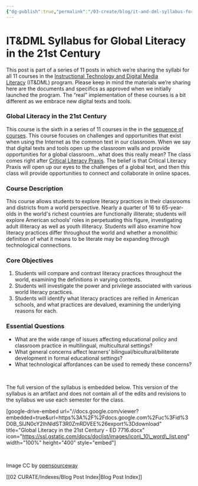 ```yaml
---
{"dg-publish":true,"permalink":"/03-create/blog/it-and-dml-syllabus-for-global-literacy-in-the-21st-century/","title":"IT&DML Syllabus for Global Literacy in the 21st Century","tags":["global-literacy","itdml"]}
---
```


# IT&DML Syllabus for Global Literacy in the 21st Century

This post is part of a series of 11 posts in which we’re sharing the syllabi for all 11 courses in the [Instructional Technology and Digital Media Literacy](http://www.newhaven.edu/4486/academic-programs/graduate-programs/instructional-technologies/) (IT&DML) program. Please keep in mind the materials we’re sharing here are the documents and specifics as approved when we initially launched the program. The “real” implementation of these courses is a bit different as we embrace new digital texts and tools.

### Global Literacy in the 21st Century

This course is the sixth in a series of 11 courses in the in the [sequence of courses](http://wiobyrne.com/course-sequence-for-the-instructional-technology-digital-media-literacy-program/). This course focuses on challenges and opportunities that exist when using the Internet as the common text in our classroom. When we say that digital texts and tools open up the classroom walls and provide opportunities for a global classroom...what does this really mean? The class comes right after [Critical Literacy Praxis](http://wiobyrne.com/itdml-syllabus-for-critical-literacy-praxis/). The belief is that Critical Literacy Praxis will open up our eyes to the challenges of a global text, and then this class will provide opportunities to connect and collaborate in online spaces.

### Course Description

This course allows students to explore literacy practices in their classrooms and districts from a world perspective. Nearly a quarter of 16 to 65-year-olds in the world's richest countries are functionally illiterate; students will explore American schools’ roles in perpetuating this figure, investigating adult illiteracy as well as youth illiteracy. Students will also examine how literacy practices differ throughout the world and whether a monolithic definition of what it means to be literate may be expanding through technological connections.

### Core Objectives

1. Students will compare and contrast literacy practices throughout the world, examining the definitions in varying contexts.
2. Students will investigate the power and privilege associated with various world literacy practices.
3. Students will identify what literacy practices are reified in American schools, and what practices are devalued, examining the underlying reasons for each.

### Essential Questions

- What are the wide range of issues affecting educational policy and classroom practice in multilingual, multicultural settings?
- What general concerns affect learners’ bilingual/bicultural/biliterate development in formal educational settings?
- What technological affordances can be used to remedy these concerns?

 

The full version of the syllabus is embedded below. This version of the syllabus is an artifact and does not contain all of the edits and revisions to the syllabus we use each semester for the class.

\[google-drive-embed url="//docs.google.com/viewer?embedded=true&url=https%3A%2F%2Fdocs.google.com%2Fuc%3Fid%3D0B\_SIJN0cY2IhNldST3R0ZmRDVEE%26export%3Ddownload" title="Global Literacy in the 21st Century - ED 7716.docx" icon="https://ssl.gstatic.com/docs/doclist/images/icon\_10\_word\_list.png" width="100%" height="400" style="embed"\]

 

Image CC by [opensourceway](https://www.flickr.com/photos/opensourceway/4586670187/in/set-72157625612605617)

[[02 CURATE/Indexes/Blog Post Index\|Blog Post Index]]